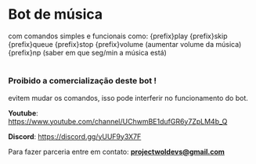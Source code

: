 # Bot de música
com comandos simples e funcionais como:
{prefix}play
{prefix}skip
{prefix}queue
{prefix}stop
{prefix}volume (aumentar volume da música)
{prefix}np (saber em que seg/min a música está)


#

### Proibido a comercialização deste bot !
evitem mudar os comandos, isso pode interferir no funcionamento do bot.

**Youtube**: https://www.youtube.com/channel/UChwmBE1dufGR6y7ZpLM4b_Q

**Discord**: https://discord.gg/yUUF9y3X7F

Para fazer parceria entre em contato: **projectwoldevs@gmail.com**

#
